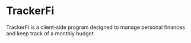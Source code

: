 # TrackerFi
TrackerFi is a client-side program designed to manage personal finances and keep track of a monthly budget
